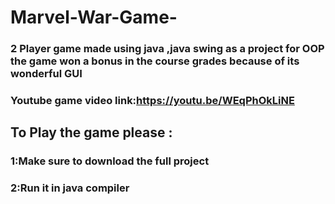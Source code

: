 # Marvel-War-Game-
### 2 Player game made using java ,java swing as a project for OOP the game won a bonus in the course grades because of its wonderful GUI
### Youtube game video link:https://youtu.be/WEqPhOkLiNE
## To Play the game please :
### 1:Make sure to download the full project 
### 2:Run it in java compiler
